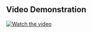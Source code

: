 ## Video Demonstration
[![Watch the video](https://img.youtube.com/vi/R95_l9NhA_4/hqdefault.jpg)](https://youtu.be/R95_l9NhA_4?si=JelQLVYlVWFDmQhM)
